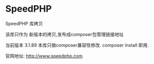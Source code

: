 SpeedPHP
========

SpeedPHP 库拷贝

该库只作为 新版本的拷贝,发布成composer包管理链接地址

当前版本 3.1.89
本库只做composer兼容性修改. composer install 即用.

官网地址: http://www.speedphp.com
